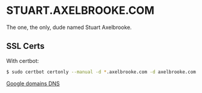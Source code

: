 # STUART.AXELBROOKE.COM
The one, the only, dude named Stuart Axelbrooke.

## SSL Certs

With certbot:

```bash
$ sudo certbot certonly --manual -d *.axelbrooke.com -d axelbrooke.com --preferred-challenges dns
```

[Google domains DNS](https://domains.google.com/m/registrar/axelbrooke.com/dns)

